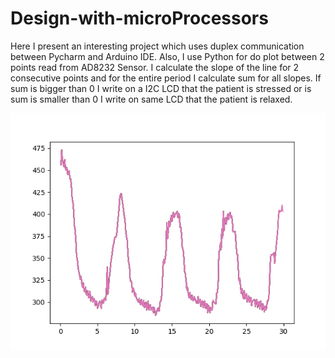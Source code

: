 # Design-with-microProcessors
Here I present an interesting project which uses duplex communication between Pycharm and Arduino IDE. Also, I use Python for do plot between 2 points read from AD8232 Sensor. I calculate the slope of the line for 2 consecutive points and for the entire period I calculate sum for all slopes. If sum is bigger than 0 I write on a I2C LCD that the patient is stressed or is sum is smaller than 0 I write on same LCD that the patient is relaxed.


![github-small](https://github.com/OviGolban/Design-with-microProcessors/blob/main/Portable%20EKG/ekg.png)
